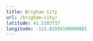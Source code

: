 ```yaml
---
title: Brigham City
url: /brigham-city/
latitude: 41.5103717
longitude: -112.01556190000001
---
```

